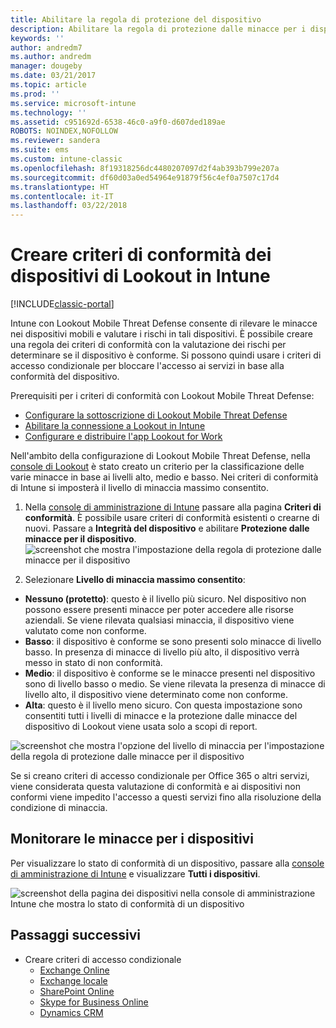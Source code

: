 ```yaml
---
title: Abilitare la regola di protezione del dispositivo
description: Abilitare la regola di protezione dalle minacce per i dispositivi mobili nei criteri di conformità del dispositivo.
keywords: ''
author: andredm7
ms.author: andredm
manager: dougeby
ms.date: 03/21/2017
ms.topic: article
ms.prod: ''
ms.service: microsoft-intune
ms.technology: ''
ms.assetid: c951692d-6538-46c0-a9f0-d607ded189ae
ROBOTS: NOINDEX,NOFOLLOW
ms.reviewer: sandera
ms.suite: ems
ms.custom: intune-classic
ms.openlocfilehash: 8f19318256dc4480207097d2f4ab393b799e207a
ms.sourcegitcommit: df60d03a0ed54964e91879f56c4ef0a7507c17d4
ms.translationtype: HT
ms.contentlocale: it-IT
ms.lasthandoff: 03/22/2018
---
```

# <a name="create-lookout-device-compliance-policy-in-intune"></a>Creare criteri di conformità dei dispositivi di Lookout in Intune

[!INCLUDE[classic-portal](../includes/classic-portal.md)]

Intune con Lookout Mobile Threat Defense consente di rilevare le minacce nei dispositivi mobili e valutare i rischi in tali dispositivi. È possibile creare una regola dei criteri di conformità con la valutazione dei rischi per determinare se il dispositivo è conforme. Si possono quindi usare i criteri di accesso condizionale per bloccare l'accesso ai servizi in base alla conformità del dispositivo.

Prerequisiti per i criteri di conformità con Lookout Mobile Threat Defense:

- [Configurare la sottoscrizione di Lookout Mobile Threat Defense](setup-your-lookout-mtd-subscription.md)
- [Abilitare la connessione a Lookout in Intune](enable-lookout-mtd-connection.md)
- [Configurare e distribuire l'app Lookout for Work](configure-deploy-lookout-for-work-app.md)

Nell'ambito della configurazione di Lookout Mobile Threat Defense, nella [console di Lookout](https://aad.lookout.com) è stato creato un criterio per la classificazione delle varie minacce in base ai livelli alto, medio e basso. Nei criteri di conformità di Intune si imposterà il livello di minaccia massimo consentito.

1. Nella [console di amministrazione di Intune](https://manage.microsoft.com) passare alla pagina **Criteri di conformità**. È possibile usare criteri di conformità esistenti o crearne di nuovi. Passare a **Integrità del dispositivo** e abilitare **Protezione dalle minacce per il dispositivo**.
  ![screenshot che mostra l'impostazione della regola di protezione dalle minacce per il dispositivo](../media/mtp/mtp-compliance-policy-rule.png)

2. Selezionare **Livello di minaccia massimo consentito**:
  * **Nessuno (protetto)**: questo è il livello più sicuro.  Nel dispositivo non possono essere presenti minacce per poter accedere alle risorse aziendali.  Se viene rilevata qualsiasi minaccia, il dispositivo viene valutato come non conforme.  
  * **Basso**: il dispositivo è conforme se sono presenti solo minacce di livello basso. In presenza di minacce di livello più alto, il dispositivo verrà messo in stato di non conformità.
  * **Medio**: il dispositivo è conforme se le minacce presenti nel dispositivo sono di livello basso o medio. Se viene rilevata la presenza di minacce di livello alto, il dispositivo viene determinato come non conforme.
  * **Alta**: questo è il livello meno sicuro. Con questa impostazione sono consentiti tutti i livelli di minacce e la protezione dalle minacce del dispositivo di Lookout viene usata solo a scopi di report.

![screenshot che mostra l'opzione del livello di minaccia per l'impostazione della regola di protezione dalle minacce per il dispositivo](../media/mtp/mtp-compliance-policy-setting.png)

Se si creano criteri di accesso condizionale per Office 365 o altri servizi, viene considerata questa valutazione di conformità e ai dispositivi non conformi viene impedito l'accesso a questi servizi fino alla risoluzione della condizione di minaccia.

## <a name="monitor-device-threats"></a>Monitorare le minacce per i dispositivi
Per visualizzare lo stato di conformità di un dispositivo, passare alla [console di amministrazione di Intune](https://manage.microsoft.com) e visualizzare **Tutti i dispositivi**.

![screenshot della pagina dei dispositivi nella console di amministrazione Intune che mostra lo stato di conformità di un dispositivo](../media/mtp/mtp-device-status-intune-console.png)

## <a name="next-steps"></a>Passaggi successivi
* Creare criteri di accesso condizionale
  * [Exchange Online](restrict-access-to-exchange-online-with-microsoft-intune.md)
  * [Exchange locale](restrict-access-to-exchange-onpremises-with-microsoft-intune.md)
  * [SharePoint Online](restrict-access-to-sharepoint-online-with-microsoft-intune.md)
  * [Skype for Business Online](restrict-access-to-skype-for-business-online-with-microsoft-intune.md)
  * [Dynamics CRM](restrict-access-to-dynamics-crm-online-with-microsoft-intune.md)
